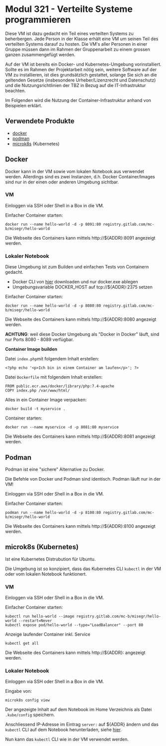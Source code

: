 Modul 321 - Verteilte Systeme programmieren
==================================

Diese VM ist dazu gedacht ein Teil eines verteilten Systems zu beherbergen. Jede Person in der Klasse erhält eine VM um seinen Teil des verteilten Systems darauf zu hosten. Die VM's aller Personen in einer Gruppe müssen dann im Rahmen der Gruppenarbeit zu einem grossen ganzen zusammengefügt werden.

Auf der VM ist bereits ein Docker- und Kubernetes-Umgebung vorinstalliert. Sollte es im Rahmen der Projektarbeit nötig sein, weitere Software auf der VM zu installieren, ist dies grundsätzlich gestattet, solange Sie sich an die geltenden Gesetze (insbesondere Urheber/Lizenzrecht und Datenschutz) und die Nutzungsrichtlinien der TBZ in Bezug auf die IT-Infrastruktur beachten. 

Im Folgenden wird die Nutzung der Container-Infrastruktur anhand von Beispielen erklärt.

Verwendete Produkte
-------------------
* [docker](https://www.docker.com/)
* [podman](https://podman.io/)
* [microk8s](https://microk8s.io/) (Kubernetes)

Docker
------

Docker kann in der VM sowie vom lokalen Notebook aus verwendet werden. Allerdings sind es zwei Instanzen, d.h. Docker Container/Images sind nur in der einen oder anderen Umgebung sichtbar.

### VM

Einloggen via SSH oder Shell in a Box in die VM.

Einfacher Container starten:

    docker run --name hello-world -d -p 8091:80 registry.gitlab.com/mc-b/misegr/hello-world
    
Die Webseite des Containers kann mittels http://${ADDR}:8091 angezeigt werden.

### Lokaler Notebook

Diese Umgebung ist zum Builden und einfachen Tests von Containern gedacht. 

* Docker CLI von [hier](https://download.docker.com/win/static/stable/x86_64/) downloaden und nur docker.exe ablegen
* Umgebungsvariable DOCKER_HOST auf tcp://${ADDR}:2375 setzen

Einfacher Container starten:

    docker run --name hello-world -d -p 8080:80 registry.gitlab.com/mc-b/misegr/hello-world
    
Die Webseite des Containers kann mittels http://${ADDR}:8080 angezeigt werden.

**ACHTUNG**: weil diese Docker Umgebung als "Docker in Docker" läuft, sind nur Ports 8080 - 8089 verfügbar.

**Container Image builden**

Datei `index.php`mit folgendem Inhalt erstellen:

    <?php echo '<p>Ich bin in einem Container am laufen</p>'; ?>

Datei `Dockerfile` mit folgendem Inhalt erstellen:

    FROM public.ecr.aws/docker/library/php:7.4-apache
    COPY index.php /var/www/html/
   
Alles in ein Container Image verpacken:

    docker build -t myservice .
    
Container starten:

    docker run --name myservice -d -p 8081:80 myservice
    
Die Webseite des Containers kann mittels http://${ADDR}:8081 angezeigt werden.    

Podman
------

Podman ist eine "sichere" Alternative zu Docker.

Die Befehle von Docker und Podman sind identisch. Podman läuft nur in der VM!

Einloggen via SSH oder Shell in a Box in die VM.

Einfacher Container starten:

    podman run --name hello-world -d -p 8100:80 registry.gitlab.com/mc-b/misegr/hello-world
    
Die Webseite des Containers kann mittels http://${ADDR}:8100 angezeigt werden.

microk8s (Kubernetes)
---------------------

Ist eine Kubernetes Distrubution für Ubuntu.

Die Umgebung ist so konzipiert, dass das Kubernetes CLI `kubectl` in der VM oder vom lokalen Notebook funktionert.

### VM

Einloggen via SSH oder Shell in a Box in die VM.

Einfacher Container starten:

    kubectl run hello-world --image registry.gitlab.com/mc-b/misegr/hello-world --restart=Never 
    kubectl expose pod/hello-world --type="LoadBalancer" --port 80

Anzeige laufender Container inkl. Service 

    kubectl get all
    
Die Webseite des Containers kann mittels http://${ADDR}:<gemappter Port> angezeigt werden.

### Lokaler Notebook
    
Einloggen via SSH oder Shell in a Box in die VM.

Eingabe von:

    microk8s config view

Der angezeigte Inhalt auf dem Notebook im Home Verzeichnis als Datei `.kube/config` speichern. 

Anschliessend IP-Adresse im Eintrag `server:` auf ${ADDR} ändern und das `kubectl` CLI auf dem Notebook herunterladen, siehe [hier](https://kubernetes.io/docs/tasks/tools/).

Nun kann das `kubectl` CLI wie in der VM verwendet werden.

